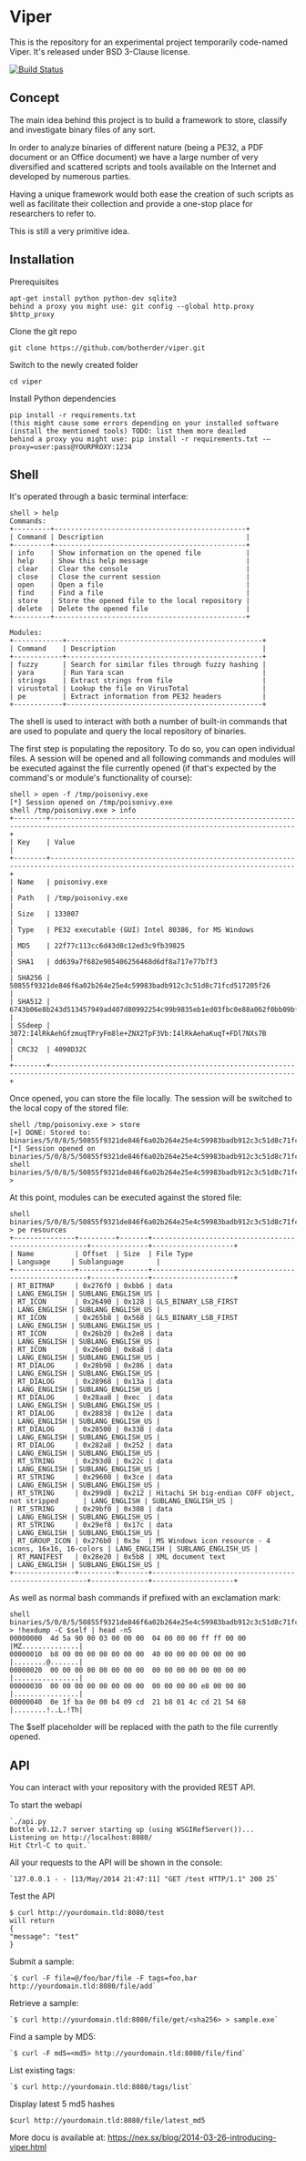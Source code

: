 Viper
=====

This is the repository for an experimental project temporarily code-named Viper.
It's released under BSD 3-Clause license.

[![Build Status](https://travis-ci.org/botherder/viper.png?branch=master)](https://travis-ci.org/botherder/viper)

Concept
-------

The main idea behind this project is to build a framework to store,
classify and investigate binary files of any sort.

In order to analyze binaries of different nature (being a PE32, a PDF document
or an Office document) we have a large number of very diversified and scattered
scripts and tools available on the Internet and developed by numerous parties.

Having a unique framework would both ease the creation of such scripts as well as
facilitate their collection and provide a one-stop place for researchers to refer
to.

This is still a very primitive idea.

Installation
------------

Prerequisites

    apt-get install python python-dev sqlite3
    behind a proxy you might use: git config --global http.proxy $http_proxy

Clone the git repo

    git clone https://github.com/botherder/viper.git

Switch to the newly created folder

    cd viper
    
Install Python dependencies

    pip install -r requirements.txt
    (this might cause some errors depending on your installed software (install the mentioned tools) TODO: list them more deailed
    behind a proxy you might use: pip install -r requirements.txt -–proxy=user:pass@YOURPROXY:1234

Shell
-----

It's operated through a basic terminal interface:

    shell > help
    Commands:
    +---------+-----------------------------------------------+
    | Command | Description                                   |
    +---------+-----------------------------------------------+
    | info    | Show information on the opened file           |
    | help    | Show this help message                        |
    | clear   | Clear the console                             |
    | close   | Close the current session                     |
    | open    | Open a file                                   |
    | find    | Find a file                                   |
    | store   | Store the opened file to the local repository |
    | delete  | Delete the opened file                        |
    +---------+-----------------------------------------------+

    Modules:
    +------------+------------------------------------------------+
    | Command    | Description                                    |
    +------------+------------------------------------------------+
    | fuzzy      | Search for similar files through fuzzy hashing |
    | yara       | Run Yara scan                                  |
    | strings    | Extract strings from file                      |
    | virustotal | Lookup the file on VirusTotal                  |
    | pe         | Extract information from PE32 headers          |
    +------------+------------------------------------------------+

The shell is used to interact with both a number of built-in commands that
are used to populate and query the local repository of binaries.

The first step is populating the repository. To do so, you can open individual
files.
A session will be opened and all following commands and modules will be executed
against the file currently opened (if that's expected by the command's or module's
functionality of course):

    shell > open -f /tmp/poisonivy.exe
    [*] Session opened on /tmp/poisonivy.exe
    shell /tmp/poisonivy.exe > info
    +--------+----------------------------------------------------------------------------------------------------------------------------------+
    | Key    | Value                                                                                                                            |
    +--------+----------------------------------------------------------------------------------------------------------------------------------+
    | Name   | poisonivy.exe                                                                                                                    |
    | Path   | /tmp/poisonivy.exe                                                                                                               |
    | Size   | 133007                                                                                                                           |
    | Type   | PE32 executable (GUI) Intel 80386, for MS Windows                                                                                |
    | MD5    | 22f77c113cc6d43d8c12ed3c9fb39825                                                                                                 |
    | SHA1   | dd639a7f682e985406256468d6df8a717e77b7f3                                                                                         |
    | SHA256 | 50855f9321de846f6a02b264e25e4c59983badb912c3c51d8c71fcd517205f26                                                                 |
    | SHA512 | 6743b06e8b243d513457949ad407d80992254c99b9835eb1ed03fbc0e88a062f0bb09bfd4dd9c0d43093b2a5419ecdb689574c2d2b0d72720080acf9af1b0a84 |
    | SSdeep | 3072:I4lRkAehGfzmuqTPryFm8le+ZNX2TpF3Vb:I4lRkAehaKuqT+FDl7NXs7B                                                                  |
    | CRC32  | 4090D32C                                                                                                                         |
    +--------+----------------------------------------------------------------------------------------------------------------------------------+

Once opened, you can store the file locally. The session will be switched to the
local copy of the stored file:

    shell /tmp/poisonivy.exe > store
    [+] DONE: Stored to: binaries/5/0/8/5/50855f9321de846f6a02b264e25e4c59983badb912c3c51d8c71fcd517205f26
    [*] Session opened on binaries/5/0/8/5/50855f9321de846f6a02b264e25e4c59983badb912c3c51d8c71fcd517205f26
    shell binaries/5/0/8/5/50855f9321de846f6a02b264e25e4c59983badb912c3c51d8c71fcd517205f26 > 

At this point, modules can be executed against the stored file:

    shell binaries/5/0/8/5/50855f9321de846f6a02b264e25e4c59983badb912c3c51d8c71fcd517205f26 > pe resources
    +---------------+---------+-------+------------------------------------------------------+--------------+--------------------+
    | Name          | Offset  | Size  | File Type                                            | Language     | Sublanguage        |
    +---------------+---------+-------+------------------------------------------------------+--------------+--------------------+
    | RT_BITMAP     | 0x276f0 | 0xbb6 | data                                                 | LANG_ENGLISH | SUBLANG_ENGLISH_US |
    | RT_ICON       | 0x26490 | 0x128 | GLS_BINARY_LSB_FIRST                                 | LANG_ENGLISH | SUBLANG_ENGLISH_US |
    | RT_ICON       | 0x265b8 | 0x568 | GLS_BINARY_LSB_FIRST                                 | LANG_ENGLISH | SUBLANG_ENGLISH_US |
    | RT_ICON       | 0x26b20 | 0x2e8 | data                                                 | LANG_ENGLISH | SUBLANG_ENGLISH_US |
    | RT_ICON       | 0x26e08 | 0x8a8 | data                                                 | LANG_ENGLISH | SUBLANG_ENGLISH_US |
    | RT_DIALOG     | 0x28b98 | 0x286 | data                                                 | LANG_ENGLISH | SUBLANG_ENGLISH_US |
    | RT_DIALOG     | 0x28968 | 0x13a | data                                                 | LANG_ENGLISH | SUBLANG_ENGLISH_US |
    | RT_DIALOG     | 0x28aa8 | 0xec  | data                                                 | LANG_ENGLISH | SUBLANG_ENGLISH_US |
    | RT_DIALOG     | 0x28838 | 0x12e | data                                                 | LANG_ENGLISH | SUBLANG_ENGLISH_US |
    | RT_DIALOG     | 0x28500 | 0x338 | data                                                 | LANG_ENGLISH | SUBLANG_ENGLISH_US |
    | RT_DIALOG     | 0x282a8 | 0x252 | data                                                 | LANG_ENGLISH | SUBLANG_ENGLISH_US |
    | RT_STRING     | 0x293d8 | 0x22c | data                                                 | LANG_ENGLISH | SUBLANG_ENGLISH_US |
    | RT_STRING     | 0x29608 | 0x3ce | data                                                 | LANG_ENGLISH | SUBLANG_ENGLISH_US |
    | RT_STRING     | 0x299d8 | 0x212 | Hitachi SH big-endian COFF object, not stripped      | LANG_ENGLISH | SUBLANG_ENGLISH_US |
    | RT_STRING     | 0x29bf0 | 0x308 | data                                                 | LANG_ENGLISH | SUBLANG_ENGLISH_US |
    | RT_STRING     | 0x29ef8 | 0x17c | data                                                 | LANG_ENGLISH | SUBLANG_ENGLISH_US |
    | RT_GROUP_ICON | 0x276b0 | 0x3e  | MS Windows icon resource - 4 icons, 16x16, 16-colors | LANG_ENGLISH | SUBLANG_ENGLISH_US |
    | RT_MANIFEST   | 0x28e20 | 0x5b8 | XML document text                                    | LANG_ENGLISH | SUBLANG_ENGLISH_US |
    +---------------+---------+-------+------------------------------------------------------+--------------+--------------------+

As well as normal bash commands if prefixed with an exclamation mark:

    shell binaries/5/0/8/5/50855f9321de846f6a02b264e25e4c59983badb912c3c51d8c71fcd517205f26 > !hexdump -C $self | head -n5
    00000000  4d 5a 90 00 03 00 00 00  04 00 00 00 ff ff 00 00  |MZ..............|
    00000010  b8 00 00 00 00 00 00 00  40 00 00 00 00 00 00 00  |........@.......|
    00000020  00 00 00 00 00 00 00 00  00 00 00 00 00 00 00 00  |................|
    00000030  00 00 00 00 00 00 00 00  00 00 00 00 e8 00 00 00  |................|
    00000040  0e 1f ba 0e 00 b4 09 cd  21 b8 01 4c cd 21 54 68  |........!..L.!Th|
   The $self placeholder will be replaced with the path to the file currently opened.

API
-----
You can interact with your repository with the provided REST API.


To start the webapi

    `./api.py
    Bottle v0.12.7 server starting up (using WSGIRefServer())...
    Listening on http://localhost:8080/
    Hit Ctrl-C to quit.`

All your requests to the API will be shown in the console:

    `127.0.0.1 - - [13/May/2014 21:47:11] "GET /test HTTP/1.1" 200 25`


Test the API

    $ curl http://yourdomain.tld:8080/test
    will return
    {
    "message": "test"
    }

Submit a sample:

    `$ curl -F file=@/foo/bar/file -F tags=foo,bar http://yourdomain.tld:8080/file/add`

Retrieve a sample:

    `$ curl http://yourdomain.tld:8080/file/get/<sha256> > sample.exe`

Find a sample by MD5:

    `$ curl -F md5=<md5> http://yourdomain.tld:8080/file/find`

List existing tags:

    `$ curl http://yourdomain.tld:8080/tags/list`

Display latest 5 md5 hashes

    $curl http://yourdomain.tld:8080/file/latest_md5

More docu is available at:
https://nex.sx/blog/2014-03-26-introducing-viper.html




